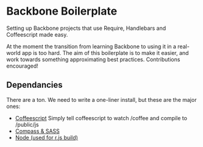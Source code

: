 # Backbone Boilerplate

Setting up Backbone projects that use Require, Handlebars and Coffeescript made easy.

At the moment the transition from learning Backbone to using it in a real-world app is too hard. The aim of this boilerplate is to make it easier, and work towards something approximating best practices. Contributions encouraged!

## Dependancies
There are a ton. We need to write a one-liner install, but these are the major ones:
- [Coffeescript](http://coffeescript.org/#installation) Simply tell coffeescript to watch /coffee and compile to /public/js
- [Compass & SASS](http://compass-style.org/install/)
- [Node (used for r.js build)](http://howtonode.org/how-to-install-nodejs)